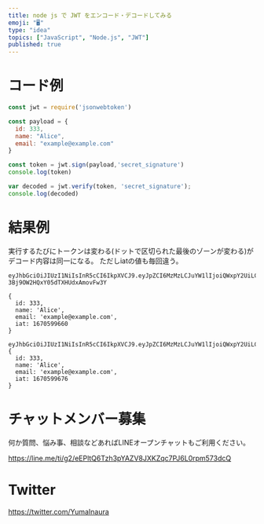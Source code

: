 ```yaml
---
title: node js で JWT をエンコード・デコードしてみる 
emoji: "🖥"
type: "idea"
topics: ["JavaScript", "Node.js", "JWT"]
published: true
---
```


# コード例

```js
const jwt = require('jsonwebtoken')

const payload = {
  id: 333,
  name: "Alice",
  email: "example@example.com"
}

const token = jwt.sign(payload,'secret_signature')
console.log(token)

var decoded = jwt.verify(token, 'secret_signature');
console.log(decoded)
```

# 結果例

実行するたびにトークンは変わる(ドットで区切られた最後のゾーンが変わる)がデコード内容は同一になる。
ただしiatの値も毎回違う。

```
eyJhbGciOiJIUzI1NiIsInR5cCI6IkpXVCJ9.eyJpZCI6MzMzLCJuYW1lIjoiQWxpY2UiLCJlbWFpbCI6ImV4YW1wbGVAZXhhbXBsZS5jb20iLCJpYXQiOjE2NzA1OTk2NjB9.uC438ol9Ac4KZX-3Bj9OW2HQxY05dTXHUdxAmovFw3Y

{
  id: 333,
  name: 'Alice',
  email: 'example@example.com',
  iat: 1670599660
}
```

```
eyJhbGciOiJIUzI1NiIsInR5cCI6IkpXVCJ9.eyJpZCI6MzMzLCJuYW1lIjoiQWxpY2UiLCJlbWFpbCI6ImV4YW1wbGVAZXhhbXBsZS5jb20iLCJpYXQiOjE2NzA1OTk2NzZ9.sfR46mweeDxBbpZ5Gkr21Dmi9fnX7Gu4A7hjixlyLfo
{
  id: 333,
  name: 'Alice',
  email: 'example@example.com',
  iat: 1670599676
}

```


# チャットメンバー募集


何か質問、悩み事、相談などあればLINEオープンチャットもご利用ください。

https://line.me/ti/g2/eEPltQ6Tzh3pYAZV8JXKZqc7PJ6L0rpm573dcQ


# Twitter

https://twitter.com/YumaInaura

